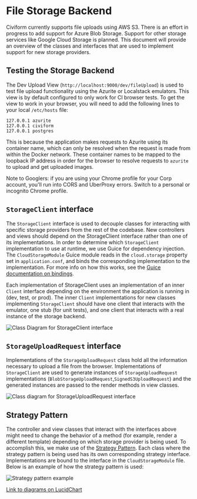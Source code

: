 # File Storage Backend

Civiform currently supports file uploads using AWS S3. There is an effort in progress to add support for Azure Blob Storage. Support for other storage services like Google Cloud Storage is planned. This document will provide an overview of the classes and interfaces that are used to implement support for new storage providers. 

## Testing the Storage Backend
The Dev Upload View (`http://localhost:9000/dev/fileUpload`) is used to test file upload functionality using the Azurite or Localstack emulators. This view is by default configured to only work for CI browser tests. To get the view to work in your browser, you will need to add the following lines to your local `/etc/hosts` file: 
```
127.0.0.1 azurite
127.0.0.1 civiform
127.0.0.1 postgres
```
This is because the application makes requests to Azurite using its container name, which can only be resolved when the request is made from within the Docker network. These container names to be mapped to the loopback IP address in order for the browser to resolve requests to `azurite` to upload and get uploaded images.

Note to Googlers: if you are using your Chrome profile for your Corp account, you'll run into CORS and UberProxy errors. Switch to a personal or incognito Chrome profile.


## `StorageClient` interface
The `StorageClient` interface is used to decouple classes for interacting with specific storage providers from the rest of the codebase. New controllers and views should depend on the StorageClient interface rather than one of its implementations. In order to determine which `StorageClient` implementation to use at runtime, we use Guice for dependency injection. The `CloudStorageModule` Guice module reads in the `cloud.storage` property set in `application.conf`, and binds the corresponding implementation to the implementation. For more info on how this works, see the [Guice documentation on bindings](https://github.com/google/guice/wiki/Bindings). 

Each implementation of StorageClient uses an implementation of an inner `Client` interface depending on the environment the application is running in (dev, test, or prod). The inner `Client` implementations for new classes implementing `StorageClient` should have one client that interacts with the emulator, one stub (for unit tests), and one client that interacts with a real instance of the storage backend.

![Class Diagram for StorageClient interface](https://lucid.app/publicSegments/view/9fec58c4-7096-4e78-a453-fbbd4dd813a0/image.png)

## `StorageUploadRequest` interface

Implementations of the `StorageUploadRequest` class hold all the information necessary to upload a file from the browser. Implementations of `StorageClient` are used to generate instances of `StorageUploadRequest` implementations (`BlobStorageUploadRequest`,`SignedS3UploadRequest`) and the generated instances are passed to the render methods in view classes.

![Class diagram for StorageUploadRequest interface](https://lucid.app/publicSegments/view/ad86fe39-a028-46fb-bce8-114a738fea42/image.png)

## Strategy Pattern

The controller and view classes that interact with the interfaces above might need to change the behavior of a method (for example, render a different template) depending on which storage provider is being used. To accomplish this, we make use of the [Strategy Pattern](https://en.wikipedia.org/wiki/Strategy_pattern). Each class where the strategy pattern is being used has its own corresponding strategy interface. Implementations are bound to the interface in the `CloudStorageModule` file. Below is an example of how the strategy pattern is used:

![Strategy pattern example](https://lucid.app/publicSegments/view/fa4e6623-7e59-46ad-bd57-520649ee3cf9/image.png)

[Link to diagrams on LucidChart](https://lucid.app/lucidchart/7c543f7a-1e4f-4908-ad91-8193e4cc0f2b/edit?invitationId=inv_483bd661-baca-43a0-a760-33206fc128e9)